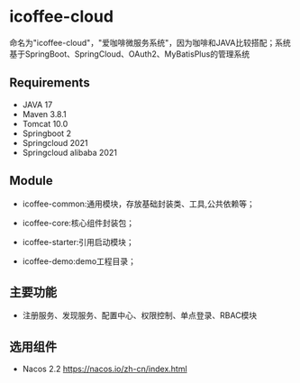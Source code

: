 # icoffee-cloud
命名为"icoffee-cloud"，"爱咖啡微服务系统"，因为咖啡和JAVA比较搭配；系统基于SpringBoot、SpringCloud、OAuth2、MyBatisPlus的管理系统

## Requirements
- JAVA 17
- Maven 3.8.1
- Tomcat 10.0
- Springboot 2
- Springcloud 2021
- Springcloud alibaba 2021

## Module
- icoffee-common:通用模块，存放基础封装类、工具,公共依赖等；

- icoffee-core:核心组件封装包；

- icoffee-starter:引用启动模块；

- icoffee-demo:demo工程目录；

## 主要功能
- 注册服务、发现服务、配置中心、权限控制、单点登录、RBAC模块

## 选用组件
- Nacos 2.2 https://nacos.io/zh-cn/index.html



